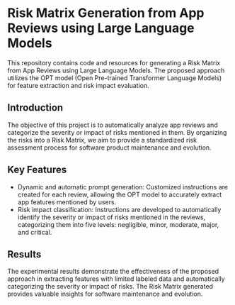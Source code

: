 # Risk Matrix Generation from App Reviews using Large Language Models

This repository contains code and resources for generating a Risk Matrix from App Reviews using Large Language Models. The proposed approach utilizes the OPT model (Open Pre-trained Transformer Language Models) for feature extraction and risk impact evaluation.

## Introduction

The objective of this project is to automatically analyze app reviews and categorize the severity or impact of risks mentioned in them. By organizing the risks into a Risk Matrix, we aim to provide a standardized risk assessment process for software product maintenance and evolution.

## Key Features

- Dynamic and automatic prompt generation: Customized instructions are created for each review, allowing the OPT model to accurately extract app features mentioned by users.
- Risk impact classification: Instructions are developed to automatically identify the severity or impact of risks mentioned in the reviews, categorizing them into five levels: negligible, minor, moderate, major, and critical.

## Results

The experimental results demonstrate the effectiveness of the proposed approach in extracting features with limited labeled data and automatically categorizing the severity or impact of risks. The Risk Matrix generated provides valuable insights for software maintenance and evolution.

